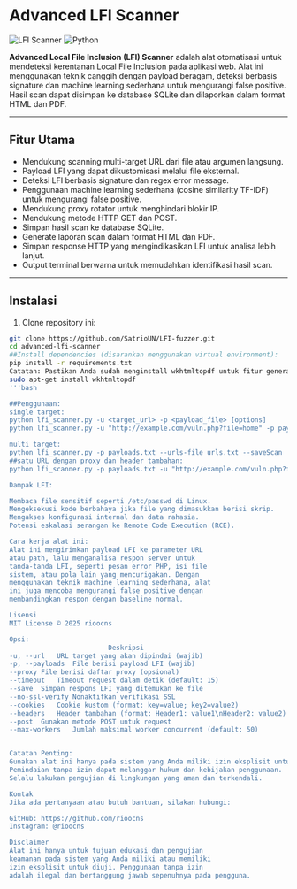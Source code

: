 # Advanced LFI Scanner

![LFI Scanner](https://img.shields.io/badge/Status-Active-green) ![Python](https://img.shields.io/badge/Python-3.7%2B-blue)

**Advanced Local File Inclusion (LFI) Scanner** adalah alat otomatisasi untuk mendeteksi kerentanan Local File Inclusion pada aplikasi web. Alat ini menggunakan teknik canggih dengan payload beragam, deteksi berbasis signature dan machine learning sederhana untuk mengurangi false positive. Hasil scan dapat disimpan ke database SQLite dan dilaporkan dalam format HTML dan PDF.

---

## Fitur Utama

- Mendukung scanning multi-target URL dari file atau argumen langsung.
- Payload LFI yang dapat dikustomisasi melalui file eksternal.
- Deteksi LFI berbasis signature dan regex error message.
- Penggunaan machine learning sederhana (cosine similarity TF-IDF) untuk mengurangi false positive.
- Mendukung proxy rotator untuk menghindari blokir IP.
- Mendukung metode HTTP GET dan POST.
- Simpan hasil scan ke database SQLite.
- Generate laporan scan dalam format HTML dan PDF.
- Simpan response HTTP yang mengindikasikan LFI untuk analisa lebih lanjut.
- Output terminal berwarna untuk memudahkan identifikasi hasil scan.

---

## Instalasi

1. Clone repository ini:

```bash
git clone https://github.com/SatrioUN/LFI-fuzzer.git
cd advanced-lfi-scanner
##Install dependencies (disarankan menggunakan virtual environment):
pip install -r requirements.txt
Catatan: Pastikan Anda sudah menginstall wkhtmltopdf untuk fitur generate PDF (https://wkhtmltopdf.org/).
sudo apt-get install wkhtmltopdf
'''bash

##Penggunaan:
single target:
python lfi_scanner.py -u <target_url> -p <payload_file> [options]
python lfi_scanner.py -u "http://example.com/vuln.php?file=home" -p payloads.txt --proxy proxies.txt --save --max-workers 30

multi target:
python lfi_scanner.py -p payloads.txt --urls-file urls.txt --saveScan 
##satu URL dengan proxy dan header tambahan:
python lfi_scanner.py -p payloads.txt -u "http://example.com/vuln.php?file=abc" --proxy proxies.txt --headers "Authorization: Bearer token123"

Dampak LFI:

Membaca file sensitif seperti /etc/passwd di Linux.
Mengeksekusi kode berbahaya jika file yang dimasukkan berisi skrip.
Mengakses konfigurasi internal dan data rahasia.
Potensi eskalasi serangan ke Remote Code Execution (RCE).

Cara kerja alat ini:
Alat ini mengirimkan payload LFI ke parameter URL 
atau path, lalu menganalisa respon server untuk 
tanda-tanda LFI, seperti pesan error PHP, isi file 
sistem, atau pola lain yang mencurigakan. Dengan 
menggunakan teknik machine learning sederhana, alat 
ini juga mencoba mengurangi false positive dengan 
membandingkan respon dengan baseline normal.

Lisensi
MIT License © 2025 rioocns

Opsi:
	                     Deskripsi
-u, --url	URL target yang akan dipindai (wajib)
-p, --payloads	File berisi payload LFI (wajib)
--proxy	File berisi daftar proxy (opsional)
--timeout	Timeout request dalam detik (default: 15)
--save	Simpan respons LFI yang ditemukan ke file
--no-ssl-verify	Nonaktifkan verifikasi SSL
--cookies	Cookie kustom (format: key=value; key2=value2)
--headers	Header tambahan (format: Header1: value1\nHeader2: value2)
--post	Gunakan metode POST untuk request
--max-workers	Jumlah maksimal worker concurrent (default: 50)


Catatan Penting:
Gunakan alat ini hanya pada sistem yang Anda miliki izin eksplisit untuk diuji.
Pemindaian tanpa izin dapat melanggar hukum dan kebijakan penggunaan.
Selalu lakukan pengujian di lingkungan yang aman dan terkendali.

Kontak
Jika ada pertanyaan atau butuh bantuan, silakan hubungi:

GitHub: https://github.com/rioocns
Instagram: @rioocns

Disclaimer
Alat ini hanya untuk tujuan edukasi dan pengujian 
keamanan pada sistem yang Anda miliki atau memiliki 
izin eksplisit untuk diuji. Penggunaan tanpa izin 
adalah ilegal dan bertanggung jawab sepenuhnya pada pengguna.
